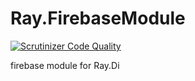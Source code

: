 # Ray.FirebaseModule

[![Scrutinizer Code Quality](https://scrutinizer-ci.com/g/kuma-guy/Ray.FirebaseModule/badges/quality-score.png?b=master)](https://scrutinizer-ci.com/g/kuma-guy/Ray.FirebaseModule/?branch=master)

firebase module for Ray.Di
